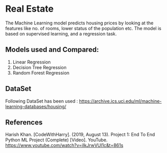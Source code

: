# Real Estate

The Machine Learning model predicts housing prices by looking at the features like no. of rooms, lower status of the population etc.
The model is based on supervised learning, and a regression task.

## Models used and Compared:
1. Linear Regression
2. Decision Tree Regression
3. Random Forest Regression

## DataSet 

Following DataSet has been used : https://archive.ics.uci.edu/ml/machine-learning-databases/housing/

## References
Harish Khan. [CodeWithHarry]. (2019, August 13). Project 1: End To End Python ML Project (Complete) [Video]. YouTube. https://www.youtube.com/watch?v=iIkJrwVUl1c&t=861s
